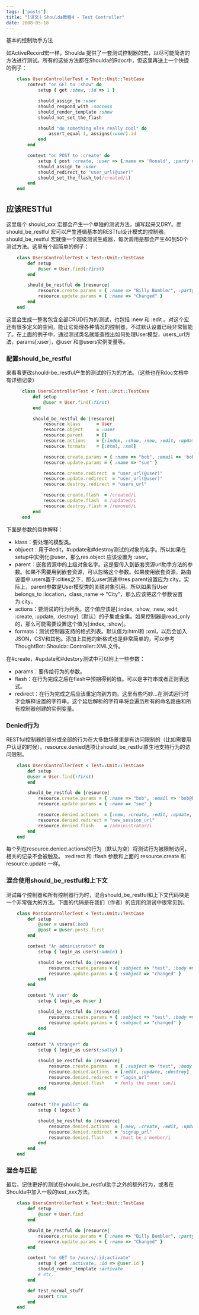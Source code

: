 ```yaml
---
tags: ['posts']
title: "[译文] Shoulda教程4 - Test Controller"
date: 2008-05-18
---
```


基本的控制助手方法

如ActiveRecord宏一样，Shoulda 提供了一套测试控制器的宏，以尽可能简洁的方法进行测试。所有的这些方法都在Shoulda的Rdoc中，但这里再送上一个快捷的例子：

```ruby
    class UsersControllerTest < Test::Unit::TestCase
        context "on GET to :show" do
            setup { get :show, :id => 1 }

            should_assign_to :user
            should_respond_with :success
            should_render_template :show
            should_not_set_the_flash

            should "do something else really cool" do
                assert_equal 1, assigns(:user).id
            end
        end

        context "on POST to :create" do
            setup { post :create, :user => {:name => 'Ronald', :party => 'Repukeulan' } }
            should_assign_to :user
            should_redirect_to "user_url(@user)"
            should_set_the_flash_to(/created/i)
        end
    end
```

## 应该RESTful

这里每个 should_xxx 宏都会产生一个单独的测试方法，编写起来又DRY。而should_be_restful 宏可以产生遵循基本的RESTful设计模式的控制器。should_be_restful 宏就像一个超级测试生成器，每次调用是都会产生40到50个测试方法。这里有个超简单的例子：

```ruby
    class UsersControllerTest < Test::Unit::TestCase
        def setup
            @user = User.find(:first)
        end

        should_be_restful do |resource|
            resource.create.params = { :name => "Billy Bumbler", :party => 'Sure do!'}
            resource.update.params = { :name => "Changed" }
        end
    end
```

这里会生成一整套包含全部CRUD行为的测试，也包括 :new 和 :edit 。对这个宏还有很多定义的空间，能让它处理各种情况的控制器，不过默认设置已经非常智能了。在上面的例子中，通过测试类名就能查找出如何处理User模型，users_url方法，params[:user]，@user 和@users实例变量等。

### 配置should\_be\_restful

来看看更改should-be_restful产生的测试的行为的方法。（这些也在Rdoc文档中有详细记录）

```ruby
      class UsersControllerTest < Test::Unit::TestCase
          def setup
              @user = User.find(:first)
          end

          should_be_restful do |resource|
              resource.klass      = User
              resource.object     = :user
              resource.parent     = []
              resource.actions    = [:index, :show, :new, :edit, :update, :create, :destroy]
              resource.formats    = [:html, :xml]

              resource.create.params = { :name => "bob", :email => 'bob@bob.com', :age => 13}
              resource.update.params = { :name => "sue" }

              resource.create.redirect  = "user_url(@user)"
              resource.update.redirect  = "user_url(@user)"
              resource.destroy.redirect = "users_url"

              resource.create.flash  = /created/i
              resource.update.flash  = /updated/i
              resource.destroy.flash = /removed/i
          end
      end
```

下面是参数的具体解释：

* klass：要处理的模型类。
* objuect：用于#edit，#update和#destroy测试的对象的名字。所以如果在setup中实例化@user，那么res.object 应该设置为 :user。
* parent：嵌套资源中的上级对象名字。这是要传入到嵌套资源url助手方法的参数。如果不需要用到嵌套资源，可以忽略这个参数。如果使用嵌套资源，路由设置中:users置于:cities之下，那么user测速中res.parent设置应为:city。实际上，parent参数是User模型类的关联对象引用。所以如果当User belongs_to :location，class_name => "City"，那么应该把这个参数设置为:city。
* actions：要测试的行为列表。这个值应该是[:index, :show, :new, :edit, :create, :update, :destroy]（默认）的子集或全集。如果控制器是read_only的，那么可能需要设置这个值为[:index, :show]。
* formats：测试控制器支持的格式列表。默认值为:html和 :xml，以后会加入JSON，CSV和其他。添加上其他的新格式也是非常简单的，可以参考ThoughtBot::Shoulda::Controller::XML文件。</blockquote>

在#create，#update和#destory测试中可以附上一些参数：

* params：要传给行为的参数。
* flash：在行为完成之后在flash中预期得到的值。可以是字符串或者正则表达式。
* redirect：在行为完成之后应该重定向到方向。这里有些巧妙...在测试运行时才会解释设置的字符串。这个延后解析的字符串将会遍历所有的命名路由和所有控制器创建的实例变量。

### Denied行为

RESTful控制器的部分或全部的行为在大多数场景里是有访问限制的（比如需要用户认证的时候）。resource.denied选项让should_be_restful原生地支持行为的访问限制。

```ruby
    class UsersControllerTest < Test::Unit::TestCase
        def setup
        @user = User.find(:first)
        end

        should_be_restful do |resource|
            resource.create.params = { :name => "bob", :email => 'bob@bob.com', :age => 13}
            resource.update.params = { :name => "sue" }

            resource.denied.actions  = [:new, :create, :edit, :update, :destroy]
            resource.denied.redirect = "new_session_url"
            resource.denied.flash    = /administrator/i
        end
    end
```

每个列在resource.denied.actions的行为（默认为空）将测试行为被限制访问，相关的记录不会被触及。 :redirect 和 :flash 参数和上面的 resource.create 和 resource.update 一样。

### 混合使用should_be_restful和上下文

测试每个控制器和所有控制器行为时，混合should_be_restful和上下文代码块是一个非常强大的方法。下面的代码是在我们（作者）的应用的测试中很常见到。

```ruby
    class PostsControllerTest < Test::Unit::TestCase
        def setup
            @user = users(:bob)
            @post = @user.posts.first
        end

        context "An administrator" do
            setup { login_as users(:admin) }

            should_be_restful do |resource|
                resource.create.params = { :subject => "test", :body => "message" }
                resource.update.params = { :subject => "changed" }
            end
        end

        context "A user" do
            setup { login_as @user }

            should_be_restful do |resource|
                resource.create.params = { :subject => "test", :body => "message" }
                resource.update.params = { :subject => "changed" }
            end
        end

        context "A stranger" do
            setup { login_as users(:sally) }

            should_be_restful do |resource|
                resource.create.params   = { :subject => "test", :body => "message" }
                resource.denied.actions  = [:edit, :update, :destroy]
                resource.denied.redirect = "login_url"
                resource.denied.flash    = /only the owner can/i
            end
        end

        context "The public" do
            setup { logout }

            should_be_restful do |resource|
                resource.denied.actions  = [:new, :create, :edit, :update, :destroy]
                resource.denied.redirect = "signup_url"
                resource.denied.flash    = /must be a member/i
            end
        end
    end
```

### 混合与匹配

最后，记住更好的测试在should_be_restful助手之外的额外行为，或者在Shoulda中加入一般的test_xxx方法。

```ruby
    class UsersControllerTest < Test::Unit::TestCase
        def setup
            @user = User.find
        end

        should_be_restful do |resource|
            resource.create.params = { :name => "Billy Bumbler", :party => 'Sure do!'}
            resource.update.params = { :name => "Changed" }
        end

        context "on GET to /users/:id;activate"
            setup { get :activate, :id => @user.id }
            should_render_template :activate
            # etc.
        end

        def test_normal_stuff
            assert true
        end
    end
```
